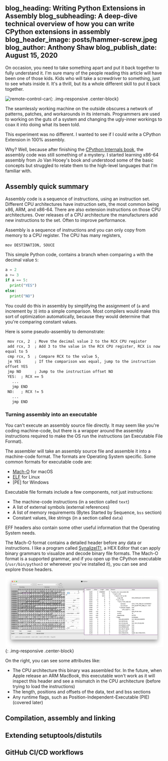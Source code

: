 blog_heading: Writing Python Extensions in Assembly
blog_subheading: A deep-dive technical overview of how you can write CPython extensions in assembly
blog_header_image: posts/hammer-screw.jpeg
blog_author: Anthony Shaw
blog_publish_date: August 15, 2020
----------------------------------

On occasion, you need to take something apart and put it back together to fully understand it. I'm sure many of the people reading this article will have been one of those kids. Kids who will take a screwdriver to something, just to see whats inside it.
It's a thrill, but its a whole different skill to put it back together.

![remote-control-car](/img/posts/remote-control-car.png){: .img-responsive .center-block}

The seamlessly working machine on the outside obscures a network of patterns, patches, and workarounds in its internals.
Programmers are used to working on the guts of a system and changing the ugly-inner workings to coax it into doing what its been told.

This experiment was no different. I wanted to see if I could write a CPython Extension in 100% assembly.

Why? Well, because after finishing the [CPython Internals book](https://realpython.com/cpython-book), the assembly code was still something of a mystery. I started learning x86-64 assembly from Jo Van Hooey's book and understood some of the basic concepts but struggled to relate
them to the high-level languages that I'm familiar with.

## Assembly quick summary

Assembly code is a sequence of instructions, using an instruction set. Different CPU architectures have instruction sets, the most common being x86, ARM, and x86-64.
There are also extension instructions on those CPU architectures. Over releases of a CPU architecture the manufacturers add new instructions to the set. Often to improve performance.

Assembly is a sequence of instructions and you can only copy from memory to a CPU register. The CPU has many registers,

```
mov DESTINATION, SOUCE
```

This simple Python code, contains a branch when comparing `a` with the decimal value `5`:

```python
a = 2
a += 3
if a == 5:
  print("YES")
else:
  print("NO")
```

You could do this in assembly by simplifying the assignment of (`a` and increment by `3`) into a simple comparison.
Most compilers would make this sort of optimization automatically, because they would determine that you're comparing constant values.

Here is some pseudo-assembly to demonstrate:

```assembly
 mov rcx, 2  ; Move the decimal value 2 to the RCX CPU register
 add rcx, 3  ; Add 3 to the value in the RCX CPU register, RCX is now equal to 5
 cmp rcx, 5  ; Compare RCX to the value 5, 
 je YES      ; If the comparison was equal, jump to the instruction offset YES
 jmp NO      ; Jump to the instruction offset NO
 YES:  ; RCX == 5
   ... 
   jmp END
 NO:   ; RCX != 5
   ...
   jmp END
```

### Turning assembly into an executable

You can't execute an assembly source file directly. It may seem like you're coding machine-code, but there is a wrapper around the assembly instructions required to make the OS run the instructions (an Executable File Format).

The assembler will take an assembly source file and assemble it into a machine-code format. The formats are Operating System specific. Some common formats for executable code are:

- [Mach-O](https://en.wikipedia.org/wiki/Mach-O) for macOS
- [ELF](https://en.wikipedia.org/wiki/Executable_and_Linkable_Format) for Linux
- [PE] for Windows

Executable file formats include a few components, not just instructions:

- The machine-code instructions (in a section called `text`)
- A list of external symbols (external references)
- A list of memory requirements (Bytes Started by Sequence, `bss` section)
- Constant values, like strings (in a section called `data`)

EFF headers also contain some other useful information that the Operating System needs.

The Mach-O format contains a detailed header before any data or instructions. I like a program called [SynalizeIT!](https://www.synalysis.net), a HEX Editor that can apply binary grammars to visualize and decode binary file formats.
The Mach-O format is a supported grammar, and if you open up the CPython executable (`/usr/bin/python3` or whereever you've installed it), you can see and explore those headers.

![synalize-screenshot-1](/img/posts/synalize-screenshot-1.png){: .img-responsive .center-block}

On the right, you can see some attributes like:

- The CPU architecture this binary was assembled for. In the future, when Apple release an ARM MacBook, this executable won't work as it will inspect this header and see a mismatch in the CPU architecture (before trying to load the instructions)
- The length, positions and offsets of the data, text and bss sections
- Any runtime flags, such as Position-Independent-Executable (PIE) (covered later)

## Compilation, assembly and linking

## Extending setuptools/distutils

## GitHub CI/CD workflows

##
